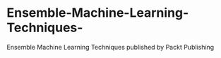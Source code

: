 # Ensemble-Machine-Learning-Techniques-
Ensemble Machine Learning Techniques published by Packt Publishing
